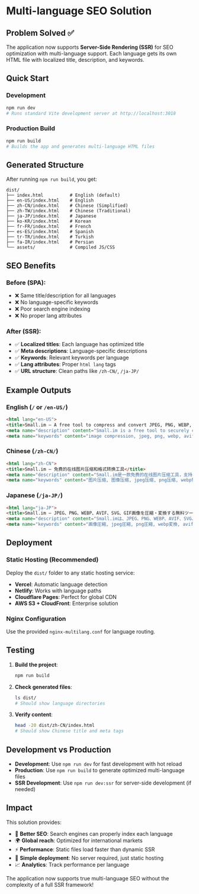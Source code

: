 # Multi-language SEO Solution

## Problem Solved ✅

The application now supports **Server-Side Rendering (SSR)** for SEO optimization with multi-language support. Each language gets its own HTML file with localized title, description, and keywords.

## Quick Start

### Development
```bash
npm run dev
# Runs standard Vite development server at http://localhost:3018
```

### Production Build
```bash
npm run build
# Builds the app and generates multi-language HTML files
```

## Generated Structure

After running `npm run build`, you get:

```
dist/
├── index.html          # English (default)
├── en-US/index.html    # English
├── zh-CN/index.html    # Chinese (Simplified)
├── zh-TW/index.html    # Chinese (Traditional)
├── ja-JP/index.html    # Japanese
├── ko-KR/index.html    # Korean
├── fr-FR/index.html    # French
├── es-ES/index.html    # Spanish
├── tr-TR/index.html    # Turkish
├── fa-IR/index.html    # Persian
└── assets/             # Compiled JS/CSS
```

## SEO Benefits

### Before (SPA):
- ❌ Same title/description for all languages
- ❌ No language-specific keywords
- ❌ Poor search engine indexing
- ❌ No proper lang attributes

### After (SSR):
- ✅ **Localized titles**: Each language has optimized title
- ✅ **Meta descriptions**: Language-specific descriptions
- ✅ **Keywords**: Relevant keywords per language
- ✅ **Lang attributes**: Proper `html lang` tags
- ✅ **URL structure**: Clean paths like `/zh-CN/`, `/ja-JP/`

## Example Outputs

### English (`/` or `/en-US/`)
```html
<html lang="en-US">
<title>Small.im – A free tool to compress and convert JPEG, PNG, WEBP, AVIF, SVG and GIF images</title>
<meta name="description" content="Small.im is a free tool to securely compress and convert JPEG, PNG, WEBP, AVIF, SVG and GIF images with zero privacy concerns">
<meta name="keywords" content="image compression, jpeg, png, webp, avif, gif, svg, compress images, image converter, free tool">
```

### Chinese (`/zh-CN/`)
```html
<html lang="zh-CN">
<title>Small.im – 免费的在线图片压缩和格式转换工具</title>
<meta name="description" content="Small.im是一款免费的在线图片压缩工具，支持JPEG、PNG、WEBP、AVIF、SVG和GIF格式的压缩和转换，保护您的隐私安全">
<meta name="keywords" content="图片压缩, 图像压缩, jpeg压缩, png压缩, webp转换, avif压缩, gif压缩, svg优化, 在线工具, 免费压缩">
```

### Japanese (`/ja-JP/`)
```html
<html lang="ja-JP">
<title>Small.im – JPEG、PNG、WEBP、AVIF、SVG、GIF画像を圧縮・変換する無料ツール</title>
<meta name="description" content="Small.imは、JPEG、PNG、WEBP、AVIF、SVG、GIF画像を安全に圧縮・変換する無料ツールです。プライバシーを完全に保護します">
<meta name="keywords" content="画像圧縮, jpeg圧縮, png圧縮, webp変換, avif圧縮, gif圧縮, svg最適化, 無料ツール, 画像変換">
```

## Deployment

### Static Hosting (Recommended)
Deploy the `dist/` folder to any static hosting service:
- **Vercel**: Automatic language detection
- **Netlify**: Works with language paths
- **Cloudflare Pages**: Perfect for global CDN
- **AWS S3 + CloudFront**: Enterprise solution

### Nginx Configuration
Use the provided `nginx-multilang.conf` for language routing.

## Testing

1. **Build the project**:
   ```bash
   npm run build
   ```

2. **Check generated files**:
   ```bash
   ls dist/
   # Should show language directories
   ```

3. **Verify content**:
   ```bash
   head -20 dist/zh-CN/index.html
   # Should show Chinese title and meta tags
   ```

## Development vs Production

- **Development**: Use `npm run dev` for fast development with hot reload
- **Production**: Use `npm run build` to generate optimized multi-language files
- **SSR Development**: Use `npm run dev:ssr` for server-side development (if needed)

## Impact

This solution provides:
- 🚀 **Better SEO**: Search engines can properly index each language
- 🌍 **Global reach**: Optimized for international markets
- ⚡ **Performance**: Static files load faster than dynamic SSR
- 🔧 **Simple deployment**: No server required, just static hosting
- 📈 **Analytics**: Track performance per language

The application now supports true multi-language SEO without the complexity of a full SSR framework!